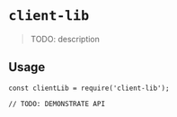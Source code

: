 # `client-lib`

> TODO: description

## Usage

```
const clientLib = require('client-lib');

// TODO: DEMONSTRATE API
```
